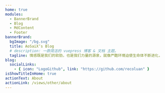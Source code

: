 ```yaml
---
home: true
modules:
  - BannerBrand
  - Blog
  - MdContent
  - Footer
bannerBrand:
  bgImage: "/bg.svg"
  title: AoSaiX‘s Blog
  # description: 一款简洁的 vuepress 博客 & 文档 主题。
  tagline: 情感既是我们的软肋，也是我们力量的源泉，就像严酷环境迫使生命体不断进化，我们的精神世界也需要这样的跃迁。
blog:
  socialLinks:
    - { icon: "LogoGithub", link: "https://github.com/recoluan" }
isShowTitleInHome: true
actionText: About
actionLink: /views/other/about
---
```

